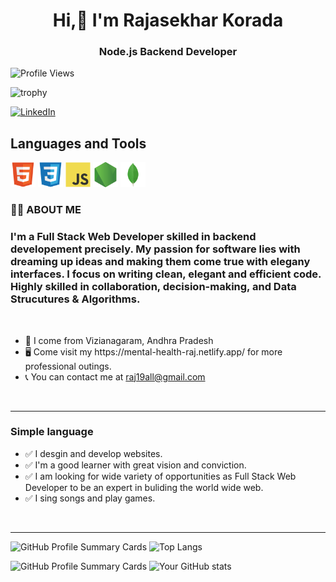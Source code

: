 <h1 align="center">Hi,👋 I'm Rajasekhar Korada</h1>
<h3 align="center">Node.js Backend Developer</h3>

![Profile Views](https://komarev.com/ghpvc/?username=RScodes1&color=brightgreen)

![trophy](https://github-profile-trophy.vercel.app/?username=RScodes1)


<p>
  <a href="https://www.linkedin.com/in/rajasekhar-korada-14b417177/">
    <img src="https://img.shields.io/badge/LinkedIn-rajasekhar--korada--14b417177-blue" alt="LinkedIn">
  </a>
</p>

## Languages and Tools

[<img src="https://raw.githubusercontent.com/devicons/devicon/master/icons/html5/html5-original.svg" alt="HTML" width="40" height="40">][html-docs]
[<img src="https://raw.githubusercontent.com/devicons/devicon/master/icons/css3/css3-original.svg" alt="CSS" width="40" height="40">][css-docs]
[<img src="https://raw.githubusercontent.com/devicons/devicon/master/icons/javascript/javascript-original.svg" alt="JavaScript" width="40" height="40">][javascript-docs]
[<img src="https://raw.githubusercontent.com/devicons/devicon/master/icons/nodejs/nodejs-original.svg" alt="Node.js" width="40" height="40">][nodejs-docs]
[<img src="https://raw.githubusercontent.com/devicons/devicon/master/icons/mongodb/mongodb-original.svg" alt="MongoDB" width="40" height="40">][mongodb-docs]

[html-docs]: https://developer.mozilla.org/en-US/docs/Web/HTML
[css-docs]: https://developer.mozilla.org/en-US/docs/Web/CSS
[javascript-docs]: https://developer.mozilla.org/en-US/docs/Web/JavaScript
[nodejs-docs]: https://nodejs.org/en/docs/
[mongodb-docs]: https://docs.mongodb.com/




<h3>👨‍💻 ABOUT ME </h3>

<h3 style ="text-align = center;">I'm a Full Stack Web Developer skilled in backend developement precisely. My passion for software lies with dreaming up ideas and making them come true with elegany interfaces. I focus on writing clean, elegant and efficient code. Highly skilled in collaboration, decision-making, and Data Strucutures & Algorithms. </h3>

<br>
<ul>
    <li>📍 I come from Vizianagaram, Andhra Pradesh</li>
    <li>🖥️ Come visit my https://mental-health-raj.netlify.app/ for more professional outings.</li> 
    <li>📞 You can contact me at <a href = "mailto:raj19all@gmail.com">raj19all@gmail.com</a></li> 
</ul>
<br>
<hr>

<h3>Simple language</h3>
    <ul>
        <li>✅ I desgin and develop websites.</li>
        <li>✅  I'm a good learner with great vision and conviction.</li>
        <li>✅ I am looking for wide variety of opportunities as Full Stack Web Developer to be an expert in buliding the world wide web.</li>
          <li>✅ I sing songs and play games.</li>
    </ul>
<br>
<hr>


![GitHub Profile Summary Cards](http://github-profile-summary-cards.vercel.app/api/cards/profile-details?username=RScodes1&theme=github_dark) ![Top Langs](https://github-readme-stats.vercel.app/api/top-langs?username=RScodes1&show_icons=true&locale=en&layout=compact)

![GitHub Profile Summary Cards](http://github-profile-summary-cards.vercel.app/api/cards/project-timeline?username=RScodes1&theme=github_dark&utcOffset=8)  ![Your GitHub stats](https://github-readme-stats.vercel.app/api?username=RScodes1&show_icons=true&theme=radical)






